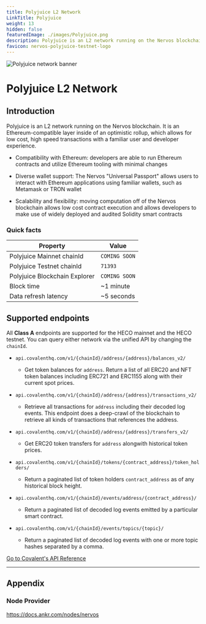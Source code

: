 ```yaml
---
title: Polyjuice L2 Network
LinkTitle: Polyjuice
weight: 13
hidden: false
featuredImage: ./images/Polyjuice.png
description: Polyjuice is an L2 network running on the Nervos blockchain. It is an Ethereum-compatible layer inside of an optimistic rollup, which allows for low cost, high speed transactions with a familiar user and developer experience.
favicon: nervos-polyjuice-testnet-logo
---
```


![Polyjuice network banner](../images/Polyjuice.png)

# Polyjuice L2 Network

## Introduction

Polyjuice is an L2 network running on the Nervos blockchain. It is an Ethereum-compatible layer inside of an optimistic rollup, which allows for low cost, high speed transactions with a familiar user and developer experience.

- Compatibility with Ethereum: developers are able to run Ethereum contracts and utilize Ethereum tooling with minimal changes

- Diverse wallet support: The Nervos "Universal Passport" allows users  to interact with Ethereum applications using familiar wallets, such as Metamask or TRON wallet

- Scalability and flexibility: moving computation off of the Nervos blockchain allows low cost contract execution and allows developers to make use of widely deployed and audited Solidity smart contracts
### Quick facts

<TableWrap>

|Property|Value|
|---|---|
|Polyjuice Mainnet chainId|`COMING SOON`|
|Polyjuice Testnet chainId|`71393`|
|Polyjuice Blockchain Explorer|`COMING SOON`|
|Block time|~1 minute|
|Data refresh latency | ~5 seconds|

</TableWrap>


## Supported endpoints

<Aside>

All __Class A__ endpoints are supported for the HECO mainnet and the HECO testnet. You can query either network via the unified API by changing the `chainId`.

</Aside>


<Definitions>

- `api.covalenthq.com/v1/{chainId}/address/{address}/balances_v2/` 
  - Get token balances for `address`. Return a list of all ERC20 and NFT token balances including ERC721 and ERC1155 along with their current spot prices.

- `api.covalenthq.com/v1/{chainId}/address/{address}/transactions_v2/` 
  - Retrieve all transactions for `address` including their decoded log events. This endpoint does a deep-crawl of the blockchain to retrieve all kinds of transactions that references the address.

- `api.covalenthq.com/v1/{chainId}/address/{address}/transfers_v2/` 
  - Get ERC20 token transfers for `address` alongwith historical token prices.

- `api.covalenthq.com/v1/{chainId}/tokens/{contract_address}/token_holders/` 
  - Return a paginated list of token holders `contract_address` as of any historical block height.

- `api.covalenthq.com/v1/{chainId}/events/address/{contract_address}/` 
  - Return a paginated list of decoded log events emitted by a particular smart contract.

- `api.covalenthq.com/v1/{chainId}/events/topics/{topic}/` 
  - Return a paginated list of decoded log events with one or more topic hashes separated by a comma.

</Definitions>



<a target="_blank" class="Button Button-is-docs-primary" href="https://www.covalenthq.com/docs/api/">Go to Covalent's API Reference</a>

--- 


## Appendix


### Node Provider

https://docs.ankr.com/nodes/nervos